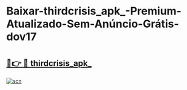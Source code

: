 # Baixar-thirdcrisis_apk_-Premium-Atualizado-Sem-Anúncio-Grátis-dov17

# <h2><a href="https://udftqi.esa.edu.pl?src=thirdcrisis_apk_&ref=dov17">🔗👉 🔴 thirdcrisis_apk_</a></h2>

[![acn](https://github.com/user-attachments/assets/0f9c940e-d8b0-45ae-aac7-cd30a18b3e1c)](https://udftqi.esa.edu.pl?src=thirdcrisis_apk_&ref=dov17)

